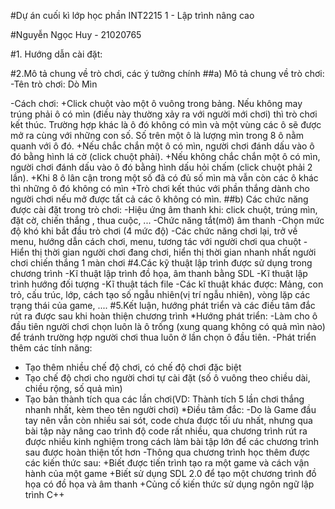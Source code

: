 #Dự án cuối kì lớp học phần INT2215 1 - Lập trình nâng cao

#Nguyễn Ngọc Huy - 21020765

#1. Hướng dẫn cài đặt:

#2.Mô tả chung về trò chơi, các ý tưởng chính
##a) Mô tả chung về trò chơi:
-Tên trò chơi: Dò Mìn

-Cách chơi: 
+Click chuột vào một ô vuông trong bảng. Nếu không may trúng phải ô có mìn (điều này thường xảy ra với người mới chơi) thì trò chơi kết thúc. Trường hợp khác là ô đó không có mìn và một vùng các ô sẽ được mở ra cùng với những con số. Số trên một ô là lượng mìn trong 8 ô nằm quanh với ô đó.
+Nếu chắc chắn một ô có mìn, người chơi đánh dấu vào ô đó bằng hình lá cờ (click chuột phải).
+Nếu không chắc chắn một ô có mìn, người chơi đánh dấu vào ô đó bằng hình dấu hỏi chấm (click chuột phải 2 lần).
+Khi 8 ô lân cận trong một số đã có đủ số mìn mà vẫn còn các ô khác thì những ô đó không có mìn
+Trò chơi kết thúc với phần thắng dành cho người chơi nếu mở được tất cả các ô không có mìn.
##b) Các chức năng được cài đặt trong trò chơi:
-Hiệu ứng âm thanh khi: click chuột, trúng mìn, đặt cờ, chiến thắng , thua cuộc, ...
-Chức năng tắt(mở) âm thanh
-Chọn mức độ khó khi bắt đầu trò chơi (4 mức độ)
-Các chức năng chơi lại, trở về menu, hướng dẫn cách chơi, menu, tương tác với người chơi qua chuột
-Hiển thị thời gian người chơi đang chơi, hiển thị thời gian nhanh nhất người chơi chiến thắng 1 màn chơi
#4.Các kỹ thuật lập trình được sử dụng trong chương trình
-Kĩ thuật lập trình đồ họa, âm thanh bằng SDL 
-Kĩ thuật lập trình hướng đối tượng
-Kĩ thuật tách file 
-Các kĩ thuật  khác được: Mảng, con trỏ, cấu trúc, lớp, cách tạo số ngẫu nhiên(vị trí ngẫu nhiên), vòng lặp các trạng thái của game, ....
#5.Kết luận, hướng phát triển và các điều tâm đắc rút ra được sau khi hoàn thiện chương trình
*Hướng phát triển:
-Làm cho ô đầu tiên người chơi chọn luôn là ô trống (xung quang không có quả mìn nào) để tránh trường hợp người chơi thua luôn ở lần chọn ô đầu tiên.
-Phát triển thêm các tính năng:
+ Tạo thêm nhiều chế độ chơi, có chế độ chơi đặc biệt
+ Tạo chế độ chơi cho người chơi tự cài đặt (số ô vuông theo chiều dài, chiều rộng, số quả mìn)
+ Tạo bản thành tích qua các lần chơi(VD: Thành tích 5 lần chơi thắng nhanh nhất, kèm theo tên người chơi)
*Điều tâm đắc: 
-Do là Game đầu tay nên vẫn còn nhiều sai sót, code chưa được tối ưu nhất, nhưng qua bài tập này nâng cao trình độ code rất nhiều, qua chương trình rút ra được nhiều kinh nghiệm trong cách làm bài tập lớn để các chương trình sau được hoàn thiện tốt hơn
-Thông qua chương trình học thêm được các kiến thức sau:
+Biết được tiến trình tạo ra một game và cách vận hành của một game
+Biết sử dụng SDL 2.0 để tạo một chương trình đồ họa có đồ họa và âm thanh
+Củng cố kiến thức sử dụng ngôn ngữ lập trình C++
